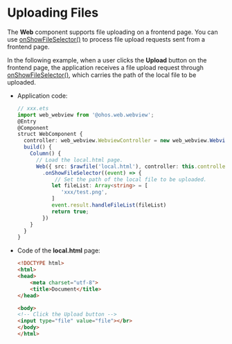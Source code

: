 # Uploading Files


The **Web** component supports file uploading on a frontend page. You can use [onShowFileSelector()](../reference/arkui-ts/ts-basic-components-web.md#onshowfileselector9) to process file upload requests sent from a frontend page.


In the following example, when a user clicks the **Upload** button on the frontend page, the application receives a file upload request through [onShowFileSelector()](../reference/arkui-ts/ts-basic-components-web.md#onshowfileselector9), which carries the path of the local file to be uploaded.


- Application code:
  
  ```ts
  // xxx.ets
  import web_webview from '@ohos.web.webview';
  @Entry
  @Component
  struct WebComponent {
    controller: web_webview.WebviewController = new web_webview.WebviewController()
    build() {
      Column() {
        // Load the local.html page.
        Web({ src: $rawfile('local.html'), controller: this.controller })
          .onShowFileSelector((event) => {
              // Set the path of the local file to be uploaded.
             let fileList: Array<string> = [
                'xxx/test.png',
             ]
             event.result.handleFileList(fileList)
             return true;
          })
      }
    }
  }
  ```


- Code of the **local.html** page:
  
  ```html
  <!DOCTYPE html>
  <html>
  <head>
      <meta charset="utf-8">
      <title>Document</title>
  </head>
  
  <body>
  <!-- Click the Upload button -->
  <input type="file" value="file"></br>
  </body>
  </html>
  ```
